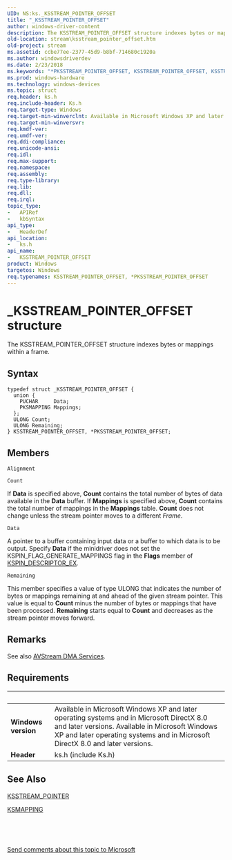 ```yaml
---
UID: NS:ks._KSSTREAM_POINTER_OFFSET
title: "_KSSTREAM_POINTER_OFFSET"
author: windows-driver-content
description: The KSSTREAM_POINTER_OFFSET structure indexes bytes or mappings within a frame.
old-location: stream\ksstream_pointer_offset.htm
old-project: stream
ms.assetid: ccbe77ee-2377-45d9-b8bf-714680c1920a
ms.author: windowsdriverdev
ms.date: 2/23/2018
ms.keywords: "*PKSSTREAM_POINTER_OFFSET, KSSTREAM_POINTER_OFFSET, KSSTREAM_POINTER_OFFSET structure [Streaming Media Devices], PKSSTREAM_POINTER_OFFSET, PKSSTREAM_POINTER_OFFSET structure pointer [Streaming Media Devices], _KSSTREAM_POINTER_OFFSET, avstruct_e210364b-520e-4d21-98ea-e22f5468e911.xml, ks/KSSTREAM_POINTER_OFFSET, ks/PKSSTREAM_POINTER_OFFSET, stream.ksstream_pointer_offset"
ms.prod: windows-hardware
ms.technology: windows-devices
ms.topic: struct
req.header: ks.h
req.include-header: Ks.h
req.target-type: Windows
req.target-min-winverclnt: Available in Microsoft Windows XP and later operating systems and in Microsoft DirectX 8.0 and later versions.
req.target-min-winversvr: 
req.kmdf-ver: 
req.umdf-ver: 
req.ddi-compliance: 
req.unicode-ansi: 
req.idl: 
req.max-support: 
req.namespace: 
req.assembly: 
req.type-library: 
req.lib: 
req.dll: 
req.irql: 
topic_type:
-	APIRef
-	kbSyntax
api_type:
-	HeaderDef
api_location:
-	ks.h
api_name:
-	KSSTREAM_POINTER_OFFSET
product: Windows
targetos: Windows
req.typenames: KSSTREAM_POINTER_OFFSET, *PKSSTREAM_POINTER_OFFSET
---
```


# _KSSTREAM_POINTER_OFFSET structure
The KSSTREAM_POINTER_OFFSET structure indexes bytes or mappings within a frame.

## Syntax
````
typedef struct _KSSTREAM_POINTER_OFFSET {
  union {
    PUCHAR     Data;
    PKSMAPPING Mappings;
  };
  ULONG Count;
  ULONG Remaining;
} KSSTREAM_POINTER_OFFSET, *PKSSTREAM_POINTER_OFFSET;
````

## Members


`Alignment`



`Count`

If <b>Data</b> is specified above, <b>Count</b> contains the total number of bytes of data available in the <b>Data</b> buffer. If <b>Mappings</b> is specified above, <b>Count</b> contains the total number of mappings in the <b>Mappings</b> table. <b>Count</b> does not change unless the stream pointer moves to a different <i>Frame</i>.

`Data`

A pointer to a buffer containing input data or a buffer to which data is to be output. Specify <b>Data</b> if the minidriver does not set the KSPIN_FLAG_GENERATE_MAPPINGS flag in the <b>Flags</b> member of <a href="..\ks\ns-ks-_kspin_descriptor_ex.md">KSPIN_DESCRIPTOR_EX</a>.

`Remaining`

This member specifies a value of type ULONG that indicates the number of bytes or mappings remaining at and ahead of the given stream pointer. This value is equal to <b>Count</b> minus the number of bytes or mappings that have been processed. <b>Remaining</b> starts equal to <b>Count</b> and decreases as the stream pointer moves forward.

## Remarks
See also <a href="https://msdn.microsoft.com/ba1c525b-26b0-4778-b58b-f4169cfb972e">AVStream DMA Services</a>.

## Requirements
| &nbsp; | &nbsp; |
| ---- |:---- |
| **Windows version** | Available in Microsoft Windows XP and later operating systems and in Microsoft DirectX 8.0 and later versions. Available in Microsoft Windows XP and later operating systems and in Microsoft DirectX 8.0 and later versions. |
| **Header** | ks.h (include Ks.h) |

## See Also

<a href="..\ks\ns-ks-_ksstream_pointer.md">KSSTREAM_POINTER</a>



<a href="..\ks\ns-ks-_ksmapping.md">KSMAPPING</a>



 

 

<a href="mailto:wsddocfb@microsoft.com?subject=Documentation%20feedback [stream\stream]:%20KSSTREAM_POINTER_OFFSET structure%20 RELEASE:%20(2/23/2018)&amp;body=%0A%0APRIVACY STATEMENT%0A%0AWe use your feedback to improve the documentation. We don't use your email address for any other purpose, and we'll remove your email address from our system after the issue that you're reporting is fixed. While we're working to fix this issue, we might send you an email message to ask for more info. Later, we might also send you an email message to let you know that we've addressed your feedback.%0A%0AFor more info about Microsoft's privacy policy, see http://privacy.microsoft.com/en-us/default.aspx." title="Send comments about this topic to Microsoft">Send comments about this topic to Microsoft</a>